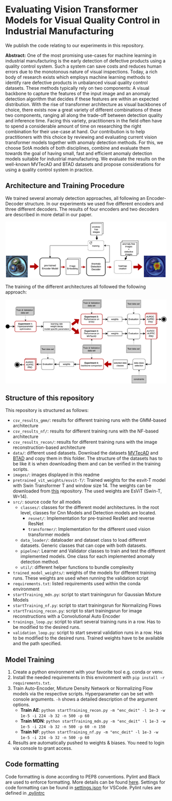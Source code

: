 # Evaluating Vision Transformer Models for Visual Quality Control in Industrial Manufacturing

We publish the code relating to our experiments in this repository.

**Abstract:** One of the most promising use-cases for machine learning in industrial manufacturing is the early detection of defective products using a quality control system. Such a system can save costs and reduces human errors due to the monotonous nature of visual inspections.
Today, a rich body of research exists which employs machine learning methods to identify rare defective products in unbalanced visual quality control datasets.
These methods typically rely on two components: A visual backbone to capture the features of the input image and an anomaly detection algorithm that decides if these features are within an expected distribution. With the rise of transformer architecture as visual backbones of choice, there exists now a great variety of different combinations of these two components, ranging all along the trade-off between detection quality and inference time.
Facing this variety, practitioners in the field often have to spend a considerable amount of time on researching the right combination for their use-case at hand. Our contribution is to help practitioners with this choice by reviewing and evaluating current vision transformer models together with anomaly detection methods. For this, we choose SotA models of both disciplines, combine and evaluate them towards the goal of having small, fast and efficient anomaly detection models suitable for industrial manufacturing. We evaluate the results on the well-known MVTecAD and BTAD datasets and propose considerations for using a quality control system in practice.

## Architecture and Training Procedure

We trained several anomaly detection approaches, all following an Encoder-Decoder structure. In our experiments we used five different encoders and three different decoders. The results of four encoders and two decoders are described in more detail in our paper.

![](images/ArchitectureOverview.png)

The training of the different architectures all followed the following approach:

![](images/TrainingsFlow.png)

## Structure of this repository

This repository is structured as follows:

- `csv_results_gmm/`: results for different training runs with the GMM-based architecture
- `csv_results_nf/`: results for different training runs with the NF-based architecture
- `csv_results_recon/`: results for different training runs with the image reconstruction-based architecture
- `data/`: different used datasets. Download the datasets [MVTecAD](https://paperswithcode.com/dataset/mvtecad) and [BTAD](https://paperswithcode.com/dataset/btad) and copy them in this folder. The structure of the datasets has to be like it is when downloading them and can be verified in the training scripts.
- `images/`: images displayed in this readme
- `pretrained_vit_weights/esvit-T/`: Trained weights for the esvit-T model with Swin Transformer T and window size 14. The weights can be downloaded from [this](https://github.com/microsoft/esvit) repository. The used weights are EsViT (Swin-T, W=14).
- `src/`: source code for all models
  - `classes/`: classes for the different model architectures. In the root level, classes for Cnn Models and Detection models are located.
    - `resnet/`: Implementation for pre-trained ResNet and reverse ResNet
    - `transformer/`: Implementation for the different used vision transformer models
  - `data_loader/`: dataloader and dataset class to load different datasets. Generic classes that can cope with both datasets.
  - `pipelne/`: Learner and Validator classes to train and test the different implemented models. One class for each implemented anomaly detection method.
  - `util/`: different helper functions to bundle complexity
- `trained_model_weights/`: weights of the models for different training runs. These weights are used when running the validation script
- `requirements.txt`: listed requirements used within the conda environment
- `startTraining_mdn.py`: script to start trainingsrun for Gaussian Mixture Models
- `startTraining_nf.py`: script to start trainingsrun for Normalizing Flows
- `startTraining_recon.py`: script to start trainingsrun for image reconstructions with a Convolutional Auto Encoder
- `trainings_loop.py`: script to start several training runs in a row. Has to be modified to the desired runs.
- `validation_loop.py`: script to start several validation runs in a row. Has to be modified to the desired runs. Trained weights have to be available and the path specified.

## Model Training

1. Create a python environment with your favorite tool e.g. conda or venv.
1. Install the needed requirements in this environment with `pip install -r requirements.txt`.
1. Train Auto-Encoder, Mixture Density Network or Normalizing Flow models via the respective scripts. Hyperparameter can be set with console arguments. `-h` shows a detailed description of the argument options.
   - **Train AE**: `python startTraining_recon.py -m "enc_deit" -l 1e-3 -w 1e-5 -i 224 -b 32 -n 500 -p 60`
   - **Train MDN**: `python startTraining_mdn.py -m "enc_deit" -l 1e-3 -w 1e-5 -i 224 -b 32 -n 500 -p 60 -n 150`
   - **Train NF**: `python startTraining_nf.py -m "enc_deit" -l 1e-3 -w 1e-5 -i 224 -b 32 -n 500 -p 60`
1. Results are automatically pushed to weights & biases. You need to login via console to grant access.

## Code formatting

Code formatting is done according to PEP8 conventions. Pylint and Black are used to enforce formatting. More details can be found [here](https://books.agiliq.com/projects/essential-python-tools/en/latest/linters.html). Settings for code formatting can be found in [settings.json](../.vscode/settings.json) for VSCode. Pylint rules are defined in [.pylintrc](../.pylintrc)
